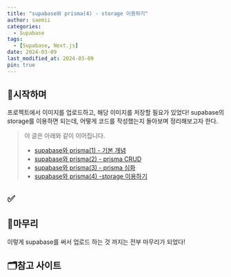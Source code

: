 ```yaml
---
title: "supabase와 prisma(4) - storage 이용하기"
author: saemii
categories:
  - Supabase
tags:
  - [Supabase, Next.js]
date: 2024-03-09
last_modified_at: 2024-03-09
pin: true
---
```


## 📌시작하며

프로젝트에서 이미지를 업로드하고, 해당 이미지를 저장할 필요가 있었다! supabase의 storage를 이용하면 되는데, 어떻게 코드를 작성했는지 돌아보며 정리해보고자 한다.

> 이 글은 아래와 같이 이어집니다.
>
> - [supabase와 prisma(1) - 기본 개념](https://saemii-24.github.io/posts/supabase-1/)
> - [supabase와 prisma(2) - prisma CRUD](https://saemii-24.github.io/posts/supabase-2/)
> - [supabase와 prisma(3) - prisma 심화](https://saemii-24.github.io/posts/supabase-3/)
> - [supabase와 prisma(4) -storage 이용하기](https://saemii-24.github.io/posts/supabase-4/)

## ✅

## 📩마무리

이렇게 supabase를 써서 업로드 하는 것 까지는 전부 마무리가 되었다!

## 🗂️참고 사이트
